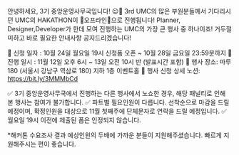 안녕하세요, 3기 중앙운영사무국입니다! 😉💓
3rd UMC의 많은 부원분들께서 기다리시던 UMC의 HAKATHON이 🎉오프라인🎉으로 진행됩니다! 
Planner, Designer,Developer가 한데 모여 진행하는 UMC의 가장 큰 행사 중 하나이죠!
거두절미하고 바로 필요한 안내사항 공지드리겠습니다!

💚 신청 일자 : 10월 24일 월요일 19시 신청폼 오픈  ~ 10월 28일 금요일 23:59분까지
💚 진행 일시 : 11월 12일 오후 6시 ~ 13일 오전 10시 반 (발표시간 포함)
💚 행사 장소: 마루 180 (서울시 강남구 역삼로 180) 지하 1층 이벤트홀
💚 행사 신청 상세 노션: https://bit.ly/3MMMbCd

✅ 3기 중앙운영사무국에서 진행하는 다른 행사에서 노쇼한 경우, 해당 패널티로 인해 본 행사는 참여가 불가합니다.
✅ 파트별 필요인원이 다릅니다. 선착순으로 마감을 드릴 예정이며, 확정인원을 대상으로 11월 첫째주에 단체문자로 연락을 드릴 예정입니다.
✅ 월요일 19시 이전에 제출된 폼은 인정되지 않습니다.

*해커톤 수요조사 결과 예상인원의 두배에 가까운 분들이 지원해주셨습니다. 빠르게 지원해주시는 편이 좋습니다. 